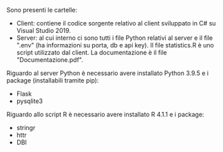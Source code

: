 Sono presenti le cartelle:
- Client: contiene il codice sorgente relativo al client sviluppato in C# su Visual Studio 2019.
- Server: al cui interno ci sono tutti i file Python relativi al server e il file ".env" (ha informazioni su porta, db e api key).
Il file statistics.R è uno script utilizzato dal client.
La documentazione è il file "Documentazione.pdf".

Riguardo al server Python è necessario avere installato Python 3.9.5 e i package (installabili tramite pip):
- Flask
- pysqlite3

Riguardo allo script R è necessario avere installato R 4.1.1 e i package:
- stringr
- httr
- DBI

